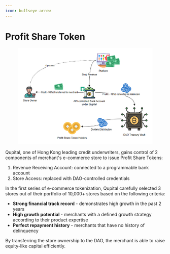 ```yaml
---
icon: bullseye-arrow
---
```


# Profit Share Token

<figure><img src=".gitbook/assets/image (5).png" alt=""><figcaption></figcaption></figure>

Qupital, one of Hong Kong leading credit underwriters, gains control of 2 components of merchant's e-commerce store to issue Profit Share Tokens:

1. Revenue Receiving Account: connected to a programmable bank account
2. Store Access: replaced with DAO-controlled credentials

In the first series of e-commerce tokenization, Qupital carefully selected 3 stores out of their portfolio of 10,000+ stores based on the following criteria:

* **Strong financial track record** - demonstrates high growth in the past 2 years
* **High growth potential** - merchants with a defined growth strategy according to their product expertise
* **Perfect repayment history** - merchants that have no history of delinquency

By transferring the store ownership to the DAO, the merchant is able to raise equity-like capital efficiently.
